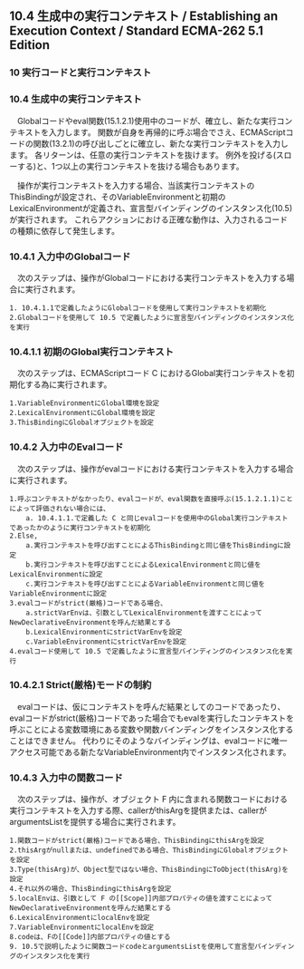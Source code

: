 10.4 生成中の実行コンテキスト / Establishing an Execution Context / Standard ECMA-262 5.1 Edition
-------------------------------------------------------------------------------------------------

### 10 実行コードと実行コンテキスト

### 10.4 生成中の実行コンテキスト

　Globalコードやeval関数(15.1.2.1)使用中のコードが、確立し、新たな実行コンテキストを入力します。 関数が自身を再帰的に呼ぶ場合でさえ、ECMAScriptコードの関数(13.2.1)の呼び出しごとに確立し、新たな実行コンテキストを入力します。 各リターンは、任意の実行コンテキストを抜けます。 例外を投げる(スローする)と、1つ以上の実行コンテキストを抜ける場合もあります。

　操作が実行コンテキストを入力する場合、当該実行コンテキストのThisBindingが設定され、そのVariableEnvironmentと初期のLexicalEnvironmentが定義され、宣言型バインディングのインスタンス化(10.5)が実行されます。 これらアクションにおける正確な動作は、入力されるコードの種類に依存して発生します。

### 10.4.1 入力中のGlobalコード

　次のステップは、操作がGlobalコードにおける実行コンテキストを入力する場合に実行されます。

    1. 10.4.1.1で定義したようにGlobalコードを使用して実行コンテキストを初期化
    2.Globalコードを使用して 10.5 で定義したように宣言型バインディングのインスタンス化を実行

### 10.4.1.1 初期のGlobal実行コンテキスト

　次のステップは、ECMAScriptコード C におけるGlobal実行コンテキストを初期化する為に実行されます。

    1.VariableEnvironmentにGlobal環境を設定
    2.LexicalEnvironmentにGlobal環境を設定
    3.ThisBindingにGlobalオブジェクトを設定

### 10.4.2 入力中のEvalコード

　次のステップは、操作がevalコードにおける実行コンテキストを入力する場合に実行されます。

    1.呼ぶコンテキストがなかったり、evalコードが、eval関数を直接呼ぶ(15.1.2.1.1)ことによって評価されない場合には、
        a. 10.4.1.1.で定義した C と同じevalコードを使用中のGlobal実行コンテキストであったかのように実行コンテキストを初期化
    2.Else,
        a.実行コンテキストを呼び出すことによるThisBindingと同じ値をThisBindingに設定
        b.実行コンテキストを呼び出すことによるLexicalEnvironmentと同じ値をLexicalEnvironmentに設定
        c.実行コンテキストを呼び出すことによるVariableEnvironmentと同じ値をVariableEnvironmentに設定
    3.evalコードがstrict(厳格)コードである場合、
        a.strictVarEnvは、引数としてLexicalEnvironmentを渡すことによってNewDeclarativeEnvironmentを呼んだ結果とする
        b.LexicalEnvironmentにstrictVarEnvを設定
        c.VariableEnvironmentにstrictVarEnvを設定
    4.evalコード使用して 10.5 で定義したように宣言型バインディングのインスタンス化を実行

### 10.4.2.1 Strict(厳格)モードの制約

　evalコードは、仮にコンテキストを呼んだ結果としてのコードであったり、evalコードがstrict(厳格)コードであった場合でもevalを実行したコンテキストを呼ぶことによる変数環境にある変数や関数バインディングをインスタンス化することはできません。 代わりにそのようなバインディングは、evalコードに唯一アクセス可能である新たなVariableEnvironment内でインスタンス化されます。

### 10.4.3 入力中の関数コード

　次のステップは、操作が、オブジェクト F 内に含まれる関数コードにおける実行コンテキストを入力する際、callerがthisArgを提供または、callerがargumentsListを提供する場合に実行されます。

    1.関数コードがstrict(厳格)コードである場合、ThisBindingにthisArgを設定
    2.thisArgがnullまたは、undefinedである場合、ThisBindingにGlobalオブジェクトを設定
    3.Type(thisArg)が、Object型ではない場合、ThisBindingにToObject(thisArg)を設定
    4.それ以外の場合、ThisBindingにthisArgを設定
    5.localEnvは、引数として F の[[Scope]]内部プロパティの値を渡すことによってNewDeclarativeEnvironmentを呼んだ結果とする
    6.LexicalEnvironmentにlocalEnvを設定
    7.VariableEnvironmentにlocalEnvを設定
    8.codeは、Fの[[Code]]内部プロパティの値とする
    9. 10.5で説明したように関数コードcodeとargumentsListを使用して宣言型バインディングのインスタンス化を実行


